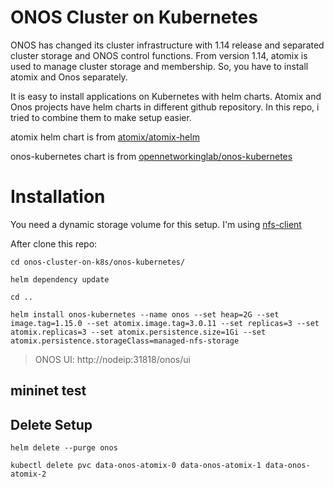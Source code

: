 # ONOS Cluster on Kubernetes

ONOS has changed its cluster infrastructure with 1.14 release and separated cluster storage and ONOS control functions.
From version 1.14, atomix is used to manage cluster storage and membership. So, you have to install atomix and Onos separately.

It is easy to install applications on Kubernetes with helm charts. Atomix and Onos projects have helm charts in different github repository. In this repo, i tried to combine them to make setup easier.

atomix helm chart is from [atomix/atomix-helm](https://github.com/atomix/atomix-helm)

onos-kubernetes chart is from [opennetworkinglab/onos-kubernetes](https://github.com/opennetworkinglab/onos-kubernetes)

# Installation

You need a dynamic storage volume for this setup. I'm using [nfs-client](https://github.com/kubernetes-incubator/external-storage)

After clone this repo:

`cd onos-cluster-on-k8s/onos-kubernetes/`

`helm dependency update`

`cd ..`

`helm install onos-kubernetes --name onos --set heap=2G --set image.tag=1.15.0 --set atomix.image.tag=3.0.11 --set replicas=3 --set atomix.replicas=3 --set atomix.persistence.size=1Gi --set atomix.persistence.storageClass=managed-nfs-storage`

> ONOS UI: http://nodeip:31818/onos/ui

## mininet test



## Delete Setup

`helm delete --purge onos`

`kubectl delete pvc data-onos-atomix-0 data-onos-atomix-1 data-onos-atomix-2`





 
